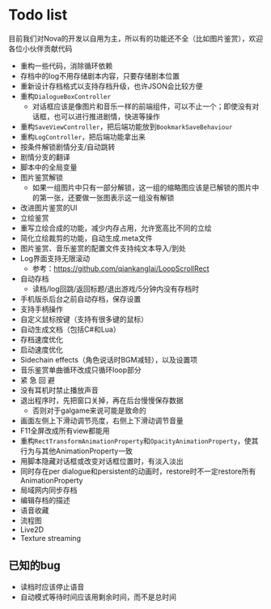 # Todo list

目前我们对Nova的开发以自用为主，所以有的功能还不全（比如图片鉴赏），欢迎各位小伙伴贡献代码

* 重构一些代码，消除循环依赖
* 存档中的log不用存储剧本内容，只要存储剧本位置
* 重新设计存档格式以支持存档升级，也许JSON会比较方便
* 重构`DialogueBoxController`
    * 对话框应该是像图片和音乐一样的前端组件，可以不止一个；即使没有对话框，也可以进行推进剧情，快进等操作
* 重构`SaveViewController`，把后端功能放到`BookmarkSaveBehaviour`
* 重构`LogController`，把后端功能拿出来
* 按条件解锁剧情分支/自动跳转
* 剧情分支的翻译
* 脚本中的全局变量
* 图片鉴赏解锁
    * 如果一组图片中只有一部分解锁，这一组的缩略图应该是已解锁的图片中的第一张，还要做一张图表示这一组没有解锁
* 改进图片鉴赏的UI
* 立绘鉴赏
* 重写立绘合成的功能，减少内存占用，允许宽高比不同的立绘
* 简化立绘裁剪的功能，自动生成.meta文件
* 图片鉴赏、音乐鉴赏的配置文件支持纯文本导入/到处
* Log界面支持无限滚动
    * 参考：https://github.com/qiankanglai/LoopScrollRect
* 自动存档
    * 读档/log回跳/返回标题/退出游戏/5分钟内没有存档时
* 手机版杀后台之前自动存档，保存设置
* 支持手柄操作
* 自定义鼠标按键（支持有很多键的鼠标）
* 自动生成文档（包括C#和Lua）
* 存档速度优化
* 启动速度优化
* Sidechain effects（角色说话时BGM减轻），以及设置项
* 音乐鉴赏单曲循环改成只循环loop部分
* 紧 急 回 避
* 没有耳机时禁止播放声音
* 退出程序时，先把窗口关掉，再在后台慢慢保存数据
    * 否则对于galgame来说可能是致命的
* 画面左侧上下滑动调节亮度，右侧上下滑动调节音量
* F11全屏改成所有view都能用
* 重构`RectTransformAnimationProperty`和`OpacityAnimationProperty`，使其行为与其他AnimationProperty一致
* 用脚本隐藏对话框或改变对话框位置时，有淡入淡出
* 同时存在per dialogue和persistent的动画时，restore时不一定restore所有AnimationProperty
* 局域网内同步存档
* 编辑存档的描述
* 语音收藏
* 流程图
* Live2D
* Texture streaming

## 已知的bug

* 读档时应该停止语音
* 自动模式等待时间应该用剩余时间，而不是总时间
